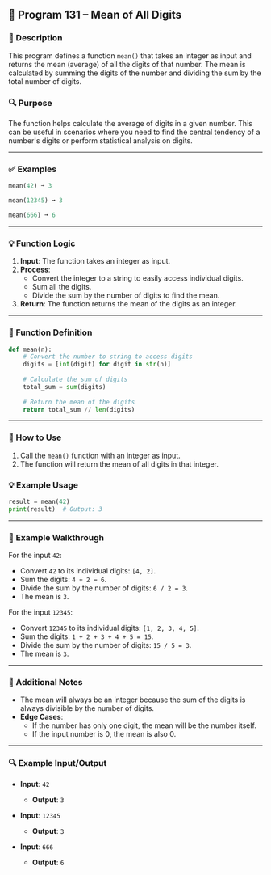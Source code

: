 
## 📘 Program 131 – Mean of All Digits

### 📝 Description  

This program defines a function `mean()` that takes an integer as input and returns the mean (average) of all the digits of that number. The mean is calculated by summing the digits of the number and dividing the sum by the total number of digits.

### 🔍 Purpose  

The function helps calculate the average of digits in a given number. This can be useful in scenarios where you need to find the central tendency of a number's digits or perform statistical analysis on digits.

---

### ✅ Examples

```python
mean(42) ➞ 3

mean(12345) ➞ 3

mean(666) ➞ 6
```

---

### 💡 Function Logic

1. **Input**: The function takes an integer as input.
2. **Process**:
   - Convert the integer to a string to easily access individual digits.
   - Sum all the digits.
   - Divide the sum by the number of digits to find the mean.
3. **Return**: The function returns the mean of the digits as an integer.

---

### 🧠 Function Definition

```python
def mean(n):
    # Convert the number to string to access digits
    digits = [int(digit) for digit in str(n)]
    
    # Calculate the sum of digits
    total_sum = sum(digits)
    
    # Return the mean of the digits
    return total_sum // len(digits)
```

---

### 🔁 How to Use

1. Call the `mean()` function with an integer as input.
2. The function will return the mean of all digits in that integer.

### 💡 Example Usage

```python
result = mean(42)
print(result)  # Output: 3
```

---

### 🧠 Example Walkthrough

For the input `42`:

- Convert `42` to its individual digits: `[4, 2]`.
- Sum the digits: `4 + 2 = 6`.
- Divide the sum by the number of digits: `6 / 2 = 3`.
- The mean is `3`.

For the input `12345`:

- Convert `12345` to its individual digits: `[1, 2, 3, 4, 5]`.
- Sum the digits: `1 + 2 + 3 + 4 + 5 = 15`.
- Divide the sum by the number of digits: `15 / 5 = 3`.
- The mean is `3`.

---

### 🧠 Additional Notes

- The mean will always be an integer because the sum of the digits is always divisible by the number of digits.
- **Edge Cases**:
  - If the number has only one digit, the mean will be the number itself.
  - If the input number is 0, the mean is also 0.

---

### 🔍 Example Input/Output

- **Input**: `42`
  - **Output**: `3`
  
- **Input**: `12345`
  - **Output**: `3`
  
- **Input**: `666`
  - **Output**: `6`
